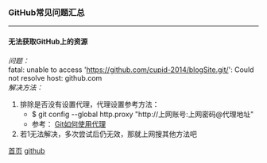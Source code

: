 ### GitHub常见问题汇总
--------

#### 无法获取GitHub上的资源
*问题：*  
 fatal: unable to access 'https://github.com/cupid-2014/blogSite.git/': Could not resolve host: github.com   
*解决方法：*  
1. 排除是否没有设置代理，代理设置参考方法：  
    * $ git config --global http.proxy "http://上网账号:上网密码@代理地址"
    * 参考： [Git如何使用代理](https://baijiahao.baidu.com/s?id=1606573801465636505&wfr=spider&for=pc)
2. 若1无法解决，多次尝试后仍无效，那就上网搜其他方法吧

  
[首页](../../../README.md)  [github](../github.md)
